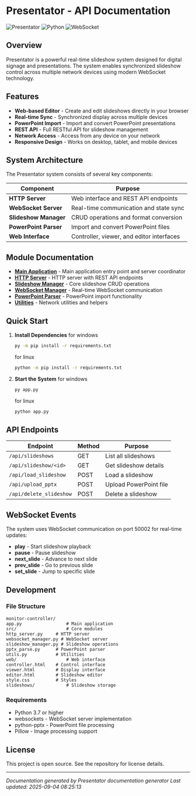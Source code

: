 # Presentator - API Documentation

![Presentator](https://img.shields.io/badge/Presentator-Real--time%20Slideshow%20System-blue)
![Python](https://img.shields.io/badge/Python-3.7%2B-green)
![WebSocket](https://img.shields.io/badge/WebSocket-Real--time-orange)

## Overview

Presentator is a powerful real-time slideshow system designed for digital signage and presentations. 
The system enables synchronized slideshow control across multiple network devices using modern WebSocket technology.

## Features

- **Web-based Editor** - Create and edit slideshows directly in your browser
- **Real-time Sync** - Synchronized display across multiple devices  
- **PowerPoint Import** - Import and convert PowerPoint presentations
- **REST API** - Full RESTful API for slideshow management
- **Network Access** - Access from any device on your network
- **Responsive Design** - Works on desktop, tablet, and mobile devices

## System Architecture

The Presentator system consists of several key components:

| Component | Purpose |
|-----------|---------|
| **HTTP Server** | Web interface and REST API endpoints |
| **WebSocket Server** | Real-time communication and state sync |
| **Slideshow Manager** | CRUD operations and format conversion |
| **PowerPoint Parser** | Import and convert PowerPoint files |
| **Web Interface** | Controller, viewer, and editor interfaces |

## Module Documentation

- **[Main Application](app.md)** - Main application entry point and server coordinator
- **[HTTP Server](src_http_server.md)** - HTTP server with REST API endpoints
- **[Slideshow Manager](src_slideshow_manager.md)** - Core slideshow CRUD operations
- **[WebSocket Manager](src_websocket_manager.md)** - Real-time WebSocket communication
- **[PowerPoint Parser](src_pptx_parse.md)** - PowerPoint import functionality
- **[Utilities](src_utils.md)** - Network utilities and helpers

## Quick Start

1. **Install Dependencies**
   for windows

   ```bash
   py -m pip install -r requirements.txt
   ```

   for linux

   ```bash
   python -m pip install -r requirements.txt
   ```

2. **Start the System**
   for windows

   ```bash
   py app.py
   ```

   for linux

   ```bash
   python app.py
   ```

## API Endpoints

| Endpoint | Method | Purpose |
|----------|--------|---------|
| `/api/slideshows` | GET | List all slideshows |
| `/api/slideshow/<id>` | GET | Get slideshow details |
| `/api/load_slideshow` | POST | Load a slideshow |
| `/api/upload_pptx` | POST | Upload PowerPoint file |
| `/api/delete_slideshow` | POST | Delete a slideshow |

## WebSocket Events

The system uses WebSocket communication on port 50002 for real-time updates:

- **play** - Start slideshow playback
- **pause** - Pause slideshow
- **next_slide** - Advance to next slide
- **prev_slide** - Go to previous slide
- **set_slide** - Jump to specific slide

## Development

### File Structure

```
monitor-controller/
app.py                 # Main application
src/                   # Core modules
http_server.py     # HTTP server
websocket_manager.py # WebSocket server  
slideshow_manager.py # Slideshow operations
pptx_parse.py      # PowerPoint parser
utils.py           # Utilities
web/                   # Web interface
controller.html    # Control interface
viewer.html        # Display interface
editor.html        # Slideshow editor
style.css          # Styles
slideshows/            # Slideshow storage
```

### Requirements

- Python 3.7 or higher
- websockets - WebSocket server implementation
- python-pptx - PowerPoint file processing
- Pillow - Image processing support

## License

This project is open source. See the repository for license details.

---
*Documentation generated by Presentator documentation generator*
*Last updated: 2025-09-04 08:25:13*
